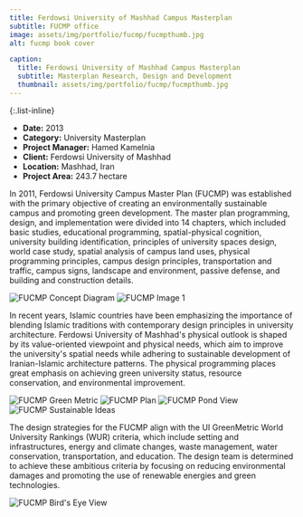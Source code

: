 ```yaml
---
title: Ferdowsi University of Mashhad Campus Masterplan 
subtitle: FUCMP office
image: assets/img/portfolio/fucmp/fucmpthumb.jpg
alt: fucmp book cover

caption:
  title: Ferdowsi University of Mashhad Campus Masterplan
  subtitle: Masterplan Research, Design and Development
  thumbnail: assets/img/portfolio/fucmp/fucmpthumb.jpg
---
```


{:.list-inline}

- **Date:** 2013
- **Category:** University Masterplan
- **Project Manager:** Hamed Kamelnia
- **Client:** Ferdowsi University of Mashhad
- **Location:** Mashhad, Iran
- **Project Area:** 243.7 hectare

In 2011, Ferdowsi University Campus Master Plan (FUCMP) was established with the primary objective of creating an environmentally sustainable campus and promoting green development. The master plan programming, design, and implementation were divided into 14 chapters, which included basic studies, educational programming, spatial-physical cognition, university building identification, principles of university spaces design, world case study, spatial analysis of campus land uses, physical programming principles, campus design principles, transportation and traffic, campus signs, landscape and environment, passive defense, and building and construction details.

<img src="assets/img/portfolio/fucmp/conceptdiag.jpg" alt="FUCMP Concept Diagram">
<img src="assets/img/portfolio/fucmp/img1.jpg" alt="FUCMP Image 1">

In recent years, Islamic countries have been emphasizing the importance of blending Islamic traditions with contemporary design principles in university architecture. Ferdowsi University of Mashhad's physical outlook is shaped by its value-oriented viewpoint and physical needs, which aim to improve the university's spatial needs while adhering to sustainable development of Iranian-Islamic architecture patterns. The physical programming places great emphasis on achieving green university status, resource conservation, and environmental improvement.

<img src="assets/img/portfolio/fucmp/GreenMetric.jpg" alt="FUCMP Green Metric">
<img src="assets/img/portfolio/fucmp/plan.jpg" alt="FUCMP Plan">
<img src="assets/img/portfolio/fucmp/pondview.jpg" alt="FUCMP Pond View">
<img src="assets/img/portfolio/fucmp/sustainableideas.jpg" alt="FUCMP Sustainable Ideas">

The design strategies for the FUCMP align with the UI GreenMetric World University Rankings (WUR) criteria, which include setting and infrastructures, energy and climate changes, waste management, water conservation, transportation, and education. The design team is determined to achieve these ambitious criteria by focusing on reducing environmental damages and promoting the use of renewable energies and green technologies.

<img src="assets/img/portfolio/fucmp/birdeye.jpg" alt="FUCMP Bird's Eye View">
